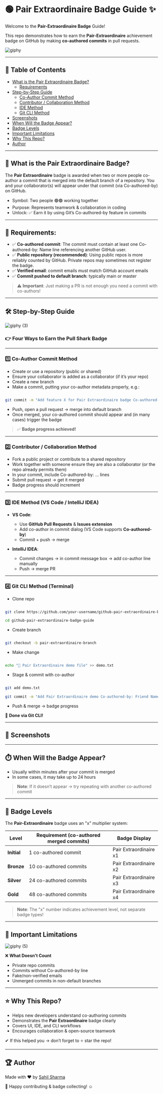 # 🟢 Pair Extraordinaire Badge Guide ✨

Welcome to the **Pair-Extraordinaire Badge** Guide!

This repo demonstrates how to earn the **Pair-Extraordinaire** achievement badge on GitHub by making **co-authored commits** in pull requests.

![giphy](https://github.com/user-attachments/assets/19a4d159-f9e0-425f-a6f8-5352b66a9d2e)

---

## 📢 Table of Contents

- [What is the Pair Extraordinaire Badge?](#-what-is-the-pair-extraordinaire-badge)
  - [Requirements](#-requirements)
- [Step-by-Step Guide](#%EF%B8%8F-step-by-step-guide)
  - [Co-Author Commit Method](#1%EF%B8%8F⃣-co-author-commit-method)
  - [Contributor / Collaboration Method](#2%EF%B8%8F⃣-contributor--collaboration-method)
  - [IDE Method](#3%EF%B8%8F⃣-ide-method-vs-code--intellij-idea)
  - [Git CLI Method](#4%EF%B8%8F⃣-git-cli-method-terminal)
- [Screenshots](#-screenshots)
- [When Will the Badge Appear?](#%EF%B8%8F-when-will-the-badge-appear)
- [Badge Levels](#-badge-levels)
- [Important Limitations](#-important-limitations)
- [Why This Repo?](#-why-this-repo)
- [Author](#-author)

---

##  📌 What is the Pair Extraordinaire Badge?

The **Pair Extraordinaire** badge is awarded when two or more people co-author a commit that is merged into the default branch of a repository. You and your collaborator(s) will appear under that commit (via Co-authored-by) on GitHub.

- Symbol: Two people 🟢🟢 working together
- Purpose: Represents teamwork & collaboration in coding
- Unlock: ✅ Earn it by using Git’s Co-authored-by feature in commits

---

## 🔻 Requirements:

- ✅ **Co-authored commit**: The commit must contain at least one Co-authored-by: Name <email> line referencing another GitHub user.
- ✅ **Public repository (recommended)**: Using public repos is more reliably counted by GitHub. Private repos may sometimes not register the badge.
- ✅ **Verified email**: commit emails must match GitHub account emails
- ✅ **Commit pushed to default branch**: typically main or master

> ⚠️ **Important**: Just making a PR is not enough you need a commit with co-authors!

---

## 🛠️ Step-by-Step Guide

![giphy (3)](https://github.com/user-attachments/assets/de1c4e89-ab71-4705-b1b1-74a82a8ba6f0)

### 👉 Four Ways to Earn the Pull Shark Badge

---

### 1️⃣ Co-Author Commit Method

  -  Create or use a repository (public or shared)
  -  Ensure your collaborator is added as a collaborator (if it’s your repo)
  -  Create a new branch
  -  Make a commit, putting your co-author metadata properly, e.g.:

```bash

git commit -m "Add feature X for Pair Extraordinaire badge Co-authored-by: Collaborator Name <collab@example.com>"

```

  -  Push, open a pull request → merge into default branch
  -  Once merged, your co-authored commit should appear and (in many cases) trigger the badge

>  ✅ **Badge progress achieved!**

---

### 2️⃣ Contributor / Collaboration Method

  -  Fork a public project or contribute to a shared repository
  -  Work together with someone ensure they are also a collaborator (or the repo already permits them)
  -  In your commit, include Co-authored-by: … lines
  -  Submit pull request → get it merged
  -  Badge progress should increment

---

### 3️⃣ IDE Method (VS Code / IntelliJ IDEA)

-  **VS Code**:
    -  Use **GitHub Pull Requests** & **Issues extension**
    -  Add co-author in commit dialog (VS Code supports **Co-authored-by**)
    -  Commit + push → merge

-  **IntelliJ IDEA**:
    -  Commit changes → in commit message box → add co-author line manually
    -  Push → merge PR

---

###  4️⃣ Git CLI Method (Terminal)

  -  Clone repo

```bash

git clone https://github.com/your-username/github-pair-extraordinaire-badge-guide.git

cd github-pair-extraordinaire-badge-guide

```

  -  Create branch

```bash

git checkout -b pair-extraordinaire-branch

```

  -  Make change

```bash

echo "🤝 Pair Extraordinaire demo file" >> demo.txt

```

  -  Stage & commit with co-author

```bash

git add demo.txt

git commit -m "Add Pair Extraordinaire demo Co-authored-by: Friend Name <friend@example.com>"

```

  -  Push & merge → badge progress

🎯 **Done via Git CLI!**

---

## 📸 Screenshots

---

##  ⏱️ When Will the Badge Appear?

-  Usually within minutes after your commit is merged
-  In some cases, it may take up to 24 hours

>  **Note**: If it doesn’t appear → try repeating with another co-authored commit

---

## 🏅 Badge Levels

The **Pair-Extraordinaire** badge uses an "x" multiplier system:

| Level       | Requirement (co-authored merged commits)            | Badge Display          |
| ----------- | ---------------------- | ---------------------- |
| **Initial** | 1 co-authored commit   | Pair Extraordinaire x1 |
| **Bronze**  | 10 co-authored commits | Pair Extraordinaire x2 |
| **Silver**  | 24 co-authored commits | Pair Extraordinaire x3 |
| **Gold**    | 48 co-authored commits | Pair Extraordinaire x4 |

> **Note**: The "x" number indicates achievement level, not separate badge types!

---

## 🚫 Important Limitations

![giphy (5)](https://github.com/user-attachments/assets/d84c9fde-c973-4bfe-9fcd-f5d26c69a16d)

❌ **What Doesn't Count**

  -  Private repo commits
  -  Commits without Co-authored-by line
  -  Fake/non-verified emails
  -  Unmerged commits in non-default branches

---

## ⭐ Why This Repo?

  -  Helps new developers understand co-authoring commits
  -  Demonstrates the **Pair Extraordinaire** badge clearly
  -  Covers UI, IDE, and CLI workflows
  -  Encourages collaboration & open-source teamwork

✔ If this helped you → don’t forget to ⭐ star the repo!

---

## 🏆 Author

Made with ❤️ by [Sahil Sharma](https://github.com/sahil-me)

🎈 Happy contributing & badge collecting! :relaxed:
